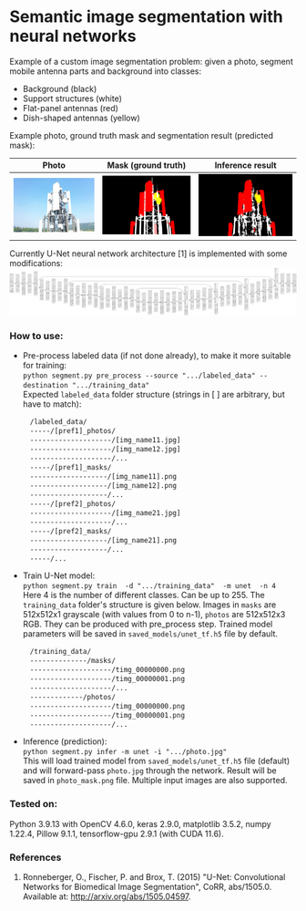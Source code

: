# Semantic image segmentation with neural networks
Example of a custom image segmentation problem:
given a photo, segment mobile antenna parts and background into classes:
 * Background (black)
 * Support structures (white)
 * Flat-panel antennas (red)
 * Dish-shaped antennas (yellow)

Example photo, ground truth mask and segmentation result (predicted mask):

|                     Photo                      |             Mask (ground truth)              |      Inference result       |
|:----------------------------------------------:|:--------------------------------------------:|:---------------------------:|
| ![Photo](./labeled_data/some_photos/photo.jpg) | ![Mask](./labeled_data/some_masks/photo.png) | ![Result](./photo_mask.png) |

Currently U-Net neural network architecture [1] is implemented with some modifications:
![U-Net](./saved_models/unet_tf.jpg)

### How to use:
* Pre-process labeled data (if not done already), to make it more suitable for training:\
`python segment.py pre_process --source ".../labeled_data" --destination ".../training_data"`\
Expected `labeled_data` folder structure (strings in [ ] are arbitrary, but have to match):
```
     /labeled_data/
     -----/[pref1]_photos/
     --------------------/[img_name11.jpg]
     --------------------/[img_name12.jpg]
     --------------------/...
     -----/[pref1]_masks/
     -------------------/[img_name11].png
     -------------------/[img_name12].png
     -------------------/...
     -----/[pref2]_photos/
     --------------------/[img_name21.jpg]
     --------------------/...
     -----/[pref2]_masks/
     -------------------/[img_name21].png
     -------------------/...
     -----/...
```

* Train U-Net model:\
`python segment.py train  -d ".../training_data"  -m unet  -n 4`\
Here 4 is the number of different classes. Can be up to 255. The `training_data` folder's structure is given below.
Images in `masks` are 512x512x1 grayscale (with values from 0 to n-1), `photos` are 512x512x3 RGB. They can be produced with pre_process step.
Trained model parameters will be saved in `saved_models/unet_tf.h5` file by default.
```
     /training_data/
     --------------/masks/
     --------------------/timg_00000000.png
     --------------------/timg_00000001.png
     --------------------/...
     -------------/photos/
     --------------------/timg_00000000.png
     --------------------/timg_00000001.png
     --------------------/...
```  

* Inference (prediction):\
`python segment.py infer -m unet -i ".../photo.jpg"`\
This will load trained model from `saved_models/unet_tf.h5` file (default) and will forward-pass `photo.jpg` through the network.
Result will be saved in `photo_mask.png` file. Multiple input images are also supported.


### Tested on:
Python 3.9.13 with OpenCV 4.6.0, keras 2.9.0, matplotlib 3.5.2, numpy 1.22.4, Pillow 9.1.1, tensorflow-gpu 2.9.1 (with CUDA 11.6).


### References
1. Ronneberger, O., Fischer, P. and Brox, T. (2015) "U-Net: Convolutional Networks for Biomedical Image Segmentation", CoRR, abs/1505.0. Available at: http://arxiv.org/abs/1505.04597.
